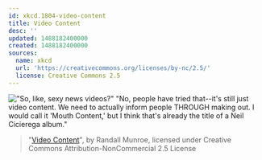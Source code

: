 ```yaml
---
id: xkcd.1804-video-content
title: Video Content
desc: ''
updated: 1488182400000
created: 1488182400000
sources:
  name: xkcd
  url: 'https://creativecommons.org/licenses/by-nc/2.5/'
  license: Creative Commons 2.5
---
```

!["So, like, sexy news videos?" "No, people have tried that--it's still just video content. We need to actually inform people THROUGH making out. I would call it 'Mouth Content,' but I think that's already the title of a Neil Cicierega album."](https://imgs.xkcd.com/comics/video_content.png)
> "[Video Content](https://xkcd.com/1804/)", by Randall Munroe, licensed under Creative Commons Attribution-NonCommercial 2.5 License

